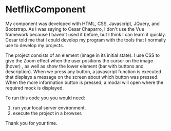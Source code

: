 # NetflixComponent


My component was developed with HTML, CSS, Javascript, JQuery, and Bootstrap. As I was saying to Cesar Chaparro, I don't use the Vue framework because I haven't used it before, but I think I can learn it quickly. Cesar told me that I could develop my program with the tools that I normally use to develop my projects.

The project consists of an element (image in its initial state). I use CSS to give the Zoom effect when the user positions the cursor on the image (hover) , as well as show the lower element (bar with buttons and description). When we press any button, a javascript function is executed that displays a message on the screen about which button was pressed. When the more information button is pressed, a modal will open where the required mock is displayed.

To run this code you you would need:

1. run your local server environment.
2. execute the project in a browser.


Thank you for your time.
